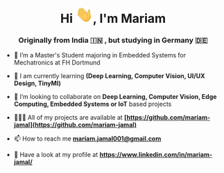 <h1 align="center">Hi <img src="https://raw.githubusercontent.com/ABSphreak/ABSphreak/master/gifs/Hi.gif" width="40px" />, I'm Mariam</h1>
<h3 align="center">Originally from India 🇮🇳 , but studying in Germany 🇩🇪</h3>

- 🔭 I’m a Master's Student majoring in Embedded Systems for Mechatronics at FH Dortmund

- 🧠 I am currently learning **(Deep Learning, Computer Vision, UI/UX Design, TinyMl)**

- 👯 I’m looking to collaborate on **Deep Learning, Computer Vision, Edge Computing, Embedded Systems or IoT** based projects

- 👩🏻‍💻 All of my projects are available at **[https://github.com/mariam-jamal](https://github.com/mariam-jamal)**

- 📫 How to reach me **mariam.jamal001@gmail.com**

- 👤 Have a look at my profile at **https://www.linkedin.com/in/mariam-jamal/**
